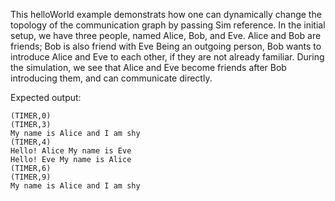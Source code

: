 This helloWorld example demonstrats how one can dynamically change the topology of the communication graph by passing Sim reference. In the initial setup, we have three people, named Alice, Bob, and Eve. Alice and Bob are friends; Bob is also friend with Eve Being an outgoing person, Bob wants to introduce Alice and Eve to each other, if they are not already familiar. During the simulation, we see that Alice and Eve become friends after Bob introducing them, and can communicate directly. 

Expected output: 
```
(TIMER,0)
(TIMER,3)
My name is Alice and I am shy
(TIMER,4)
Hello! Alice My name is Eve
Hello! Eve My name is Alice
(TIMER,6)
(TIMER,9)
My name is Alice and I am shy
```
